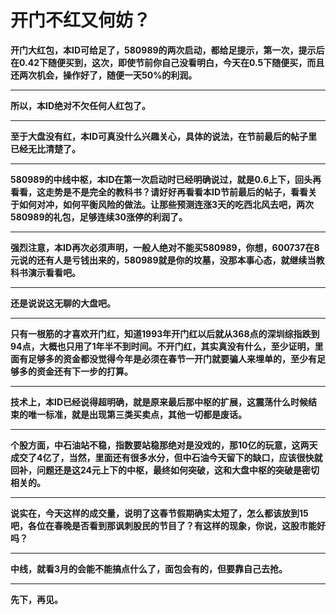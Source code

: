 开门不红又何妨？
====

			

**开门大红包，本ID可给足了，580989的两次启动，都给足提示，第一次，提示后在0.42下随便买到，这次，即使节前你自己没看明白，今天在0.5下随便买，而且还两次机会，操作好了，随便一天50%的利润。**

** **

**所以，本ID绝对不欠任何人红包了。**

** **

**至于大盘没有红，本ID可真没什么兴趣关心，具体的说法，在节前最后的帖子里已经无比清楚了。**

** **

**580989的中线中枢，本ID在第一次启动时已经明确说过，就是0.6上下，回头再看看，这走势是不是完全的教科书？请好好再看看本ID节前最后的帖子，看看关于如何对冲，如何平衡风险的做法。让那些预测连涨3天的吃西北风去吧，两次580989的礼包，足够连续30涨停的利润了。**

** **

**强烈注意，本ID再次必须声明，一般人绝对不能买580989，你想，600737在8元说的还有人是亏钱出来的，580989就是你的坟墓，没那本事心态，就继续当教科书演示看看吧。**

** **

**还是说说这无聊的大盘吧。**

** **

**只有一根筋的才喜欢开门红，知道1993年开门红以后就从368点的深圳综指跌到94点，大概也只用了1年半不到时间。不开门红，其实真没有什么，至少证明，里面有足够多的资金都没觉得今年是必须在春节一开门就要骗人来埋单的，至少有足够多的资金还有下一步的打算。**

** **

**技术上，本ID已经说得超明确，就是原来最后那中枢的扩展，这震荡什么时候结束的唯一标准，就是出现第三类买卖点，其他一切都是废话。**

** **

**个股方面，中石油站不稳，指数要站稳那绝对是没戏的，那10亿的玩意，这两天成交了4亿了，当然，里面还有很多水分，但中石油今天留下的缺口，应该很快就回补，问题还是这24元上下的中枢，最终如何突破，这和大盘中枢的突破是密切相关的。**

** **

**说实在，今天这样的成交量，说明了这春节假期确实太短了，怎么都该放到15吧，各位在春晚是否看到那讽刺股民的节目了？有这样的现象，你说，这股市能好吗？**

** **

**中线，就看3月的会能不能搞点什么了，面包会有的，但要靠自己去抢。**

** **

**先下，再见。**

